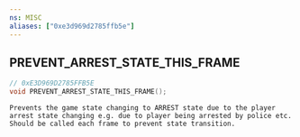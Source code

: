 ```yaml
---
ns: MISC
aliases: ["0xe3d969d2785ffb5e"]
---
```

## PREVENT_ARREST_STATE_THIS_FRAME

```c
// 0xE3D969D2785FFB5E
void PREVENT_ARREST_STATE_THIS_FRAME();
```

```
Prevents the game state changing to ARREST state due to the player arrest state changing e.g. due to player being arrested by police etc. Should be called each frame to prevent state transition.
```
